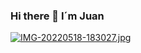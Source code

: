 ### Hi there 👋 I´m Juan

[![IMG-20220518-183027.jpg](https://i.postimg.cc/bvkL39mQ/IMG-20220518-183027.jpg)](https://postimg.cc/hJ49GTWj)
